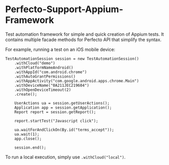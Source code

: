 # Perfecto-Support-Appium-Framework
Test automation framework for simple and quick creation of Appium tests. It contains multiple facade methods for Perfecto API that simplify the syntax. 

For example, running a test on an iOS mobile device: 

```
TestAutomationSession session = new TestAutomationSession()
    .withCloud("demo")
    .withPlatformNameAndroid()
    .withAppId("com.android.chrome")
    .withAutoGrantPermissions()
    .withAppActivity("com.google.android.apps.chrome.Main")
    .withDeviceName("0A211JEC219604")
    .withOpenDeviceTimeout(2)
    .create();

    UserActions ua = session.getUserActions();
    Application app = session.getApplication();
    Report report = session.getReport();

    report.startTest("Javascript click");

    ua.waitForAndClickOn(By.id("terms_accept"));
    ua.wait(1);
    app.close();

    session.end();
```

To run a local execution, simply use ```.withCloud("local")```.
